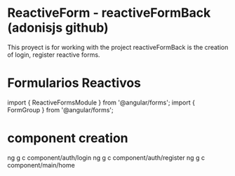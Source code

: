 # ReactiveForm - reactiveFormBack (adonisjs github)

This proyect is for working with the project reactiveFormBack is the creation 
of login, register reactive forms. 

# Formularios Reactivos
import { ReactiveFormsModule } from '@angular/forms';
import { FormGroup } from '@angular/forms';

# component creation

ng g c component/auth/login
ng g c component/auth/register
ng g c component/main/home
